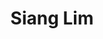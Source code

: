 ---
layout: member
weight: 100
title:  Siang Lim
description: Webguru
img: 
program: BASc
status: undergrad
year_end: 
year_start: 2017
email: siang [at] alumni.ubc.ca
biography: >
 No one loves Siang except for apsc 160.
project: >
  Summer 2017 NSERC USRA project on machine learning and process control.
linkedin: https://www.linkedin.com/in/c-siang-lim-98535048
homepage: http://www.siang.ca 
degrees : masters
---